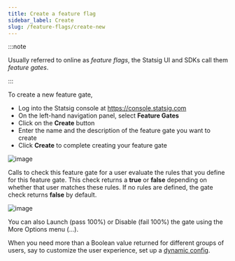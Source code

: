 ```yaml
---
title: Create a feature flag
sidebar_label: Create
slug: /feature-flags/create-new
---
```


:::note

Usually referred to online as _feature flags_, the Statsig UI and SDKs call them _feature gates_.

:::

To create a new feature gate, 
- Log into the Statsig console at https://console.statsig.com 
- On the left-hand navigation panel, select **Feature Gates**
- Click on the **Create** button
- Enter the name and the description of the feature gate you want to create
- Click **Create** to complete creating your feature gate

 ![image](https://github.com/statsig-io/docs/assets/31516123/d058b0cb-153f-4e84-b7d6-e8db77cc1c49)
 
Calls to check this feature gate for a user evaluate the rules that you define for this feature gate. This check returns a **true** or **false** depending on whether that user matches these rules. If no rules are defined, the gate check returns **false** by default.
 
![image](https://github.com/statsig-io/docs/assets/31516123/bb35e7ce-72ba-4643-8343-fdeccbf36c7f)

You can also Launch (pass 100%) or Disable (fail 100%) the gate using the More Options menu (...).

When you need more than a Boolean value returned for different groups of users, say to customize the user experience, set up a [dynamic config](/dynamic-config). 
